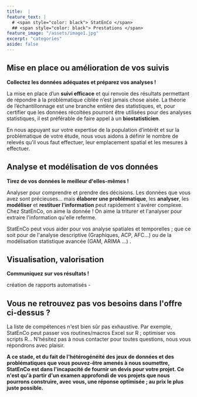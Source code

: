 ```yaml
---
title:  |
feature_text: |
  # <span style="color: black"> StatEnCo </span>
  ## <span style="color: black"> Prestations </span>
feature_image: "/assets/image1.jpg"
excerpt: "categories"
aside: false
---
```



## Mise en place ou amélioration de vos suivis

**Collectez les données adéquates et préparez vos analyses !**

La mise en place d’un **suivi efficace** et qui renvoie des résultats permettant de répondre à la problématique ciblée n’est jamais chose aisée. La théorie de l’échantillonnage est une branche entière des statistiques, et, pour certifier que les données récoltées pourront être utilisées pour des analyses statistiques, il est préférable de faire appel à un **biostatisticien**. 

En nous appuyant sur votre expertise de la population d’intérêt et sur la problématique de votre étude, nous vous aidons à définir le nombre de relevés qu’il vous faut effectuer, leur emplacement spatial et les mesures à effectuer. 



## Analyse et modélisation de vos données

**Tirez de vos données le meilleur d'elles-mêmes !**

Analyser pour comprendre et prendre des décisions. Les données que vous avez sont précieuses... mais **élaborer une problématique**, les **analyser**, les **modéliser** et **restituer l'information** peut rapidement s'avérer complexe. Chez StatEnCo, on aime la donnée ! On aime la triturer et l'analyser pour extraire l'information qu'elle referme. 

StatEnCo peut vous aider pour vos analyse spatiales et temporelles ; que ce soit pour de l'analyse descriptive (Graphiques, ACP, AFC...) ou de la modélisation statistique avancée (GAM, ARIMA ...) . 



## Visualisation, valorisation 

**Communiquez sur vos résultats !**

création de rapports automatisés - 




## Vous ne retrouvez pas vos besoins dans l'offre ci-dessus ?

La liste de compétences n'est bien sûr pas exhaustive. Par exemple, StatEnCo peut passer vos routines/macros Excel sur R ; optimiser vos scripts R...
N'hésitez pas à nous contacter pour toutes questions, nous vous répondrons avec plaisir.  


**A ce stade, et du fait de l'hétérogénéité des jeux de données et des problématiques que vous pouvez-être amenés à nous soumettre, StatEnCo est dans l'incapacité de fournir un devis pour votre projet. Ce n'est qu'à partir d'un examen approfondi de vos projets que nous pourrons construire, avec vous, une réponse optimisée ; au prix le plus juste possible.** 
